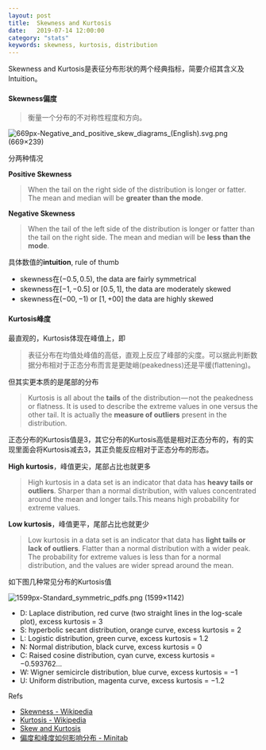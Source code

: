 ```yaml
---
layout: post
title:  Skewness and Kurtosis
date:   2019-07-14 12:00:00
category: "stats"
keywords: skewness, kurtosis, distribution
---
```


Skewness and Kurtosis是表征分布形状的两个经典指标，简要介绍其含义及Intuition。

#### Skewness偏度

> 衡量一个分布的不对称性程度和方向。

![669px-Negative_and_positive_skew_diagrams_(English).svg.png (669×239)](https://upload.wikimedia.org/wikipedia/commons/thumb/f/f8/Negative_and_positive_skew_diagrams_%28English%29.svg/669px-Negative_and_positive_skew_diagrams_%28English%29.svg.png)

分两种情况

**Positive Skewness**

> When the tail on the right side of the distribution is longer or fatter. The mean and median will be **greater than the mode**.

**Negative Skewness**

> When the tail of the left side of the distribution is longer or fatter than the tail on the right side. The mean and median will be **less than the mode**.

具体数值的**intuition**, rule of thumb

+ skewness在$(-0.5, 0.5)$, the data are fairly symmetrical
+ skewness在$[-1, -0.5]$ or $[0.5, 1]$, the data are moderately skewed
+ skewness在$(-00 ,-1)$ or $[1, +00]$ the data are highly skewed

#### Kurtosis峰度

最直观的，Kurtosis体现在峰值上，即

> 表征分布在均值处峰值的高低，直观上反应了峰部的尖度。可以据此判断数据分布相对于正态分布而言是更陡峭(peakedness)还是平缓(flattening)。

但其实更本质的是尾部的分布

> Kurtosis is all about the **tails** of the distribution — not the peakedness or flatness. It is used to describe the extreme values in one versus the other tail. It is actually the **measure of outliers** present in the distribution.

正态分布的Kurtosis值是3，其它分布的Kurtosis高低是相对正态分布的，有的实现里面会将Kurtosis减去3，其正负能反应相对于正态分布的形态。

**High kurtosis**，峰值更尖，尾部占比也就更多

> High kurtosis in a data set is an indicator that data has **heavy tails or outliers**. Sharper than a normal distribution, with values concentrated around the mean and longer tails.This means high probability for extreme values.

**Low kurtosis**，峰值更平，尾部占比也就更少

> Low kurtosis in a data set is an indicator that data has **light tails or lack of outliers**. Flatter than a normal distribution with a wider peak. The probability for extreme values is less than for a normal distribution, and the values are wider spread around the mean.

如下图几种常见分布的Kurtosis值

![1599px-Standard_symmetric_pdfs.png (1599×1142)](https://upload.wikimedia.org/wikipedia/commons/thumb/e/e6/Standard_symmetric_pdfs.png/1599px-Standard_symmetric_pdfs.png)

+ D: Laplace distribution, red curve (two straight lines in the log-scale plot), excess kurtosis = 3
+ S: hyperbolic secant distribution, orange curve, excess kurtosis = 2
+ L: Logistic distribution, green curve, excess kurtosis = 1.2
+ N: Normal distribution, black curve, excess kurtosis = 0
+ C: Raised cosine distribution, cyan curve, excess kurtosis = −0.593762...
+ W: Wigner semicircle distribution, blue curve, excess kurtosis = −1
+ U: Uniform distribution, magenta curve, excess kurtosis = −1.2

Refs

+ [Skewness - Wikipedia](https://en.wikipedia.org/wiki/Skewness)
+ [Kurtosis - Wikipedia](https://en.wikipedia.org/wiki/Kurtosis)
+ [Skew and Kurtosis](https://codeburst.io/2-important-statistics-terms-you-need-to-know-in-data-science-skewness-and-kurtosis-388fef94eeaa)
+ [偏度和峰度如何影响分布 - Minitab](https://support.minitab.com/zh-cn/minitab/18/help-and-how-to/statistics/basic-statistics/supporting-topics/data-concepts/how-skewness-and-kurtosis-affect-your-distribution/)



